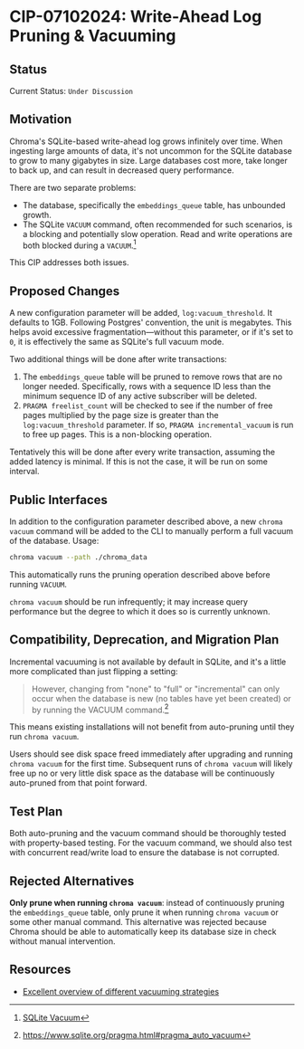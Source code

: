 # CIP-07102024: Write-Ahead Log Pruning & Vacuuming

## Status

Current Status: `Under Discussion`

## Motivation

Chroma's SQLite-based write-ahead log grows infinitely over time. When ingesting large amounts of data, it's not uncommon for the SQLite database to grow to many gigabytes in size. Large databases cost more, take longer to back up, and can result in decreased query performance.

There are two separate problems:

- The database, specifically the `embeddings_queue` table, has unbounded growth.
- The SQLite `VACUUM` command, often recommended for such scenarios, is a blocking and potentially slow operation. Read and write operations are both blocked during a `VACUUM`.[^1]

This CIP addresses both issues.

## Proposed Changes

A new configuration parameter will be added, `log:vacuum_threshold`. It defaults to 1GB. Following Postgres' convention, the unit is megabytes. This helps avoid excessive fragmentation—without this parameter, or if it's set to `0`, it is effectively the same as SQLite's full vacuum mode.

Two additional things will be done after write transactions:

1. The `embeddings_queue` table will be pruned to remove rows that are no longer needed. Specifically, rows with a sequence ID less than the minimum sequence ID of any active subscriber will be deleted.
2. `PRAGMA freelist_count` will be checked to see if the number of free pages multiplied by the page size is greater than the `log:vacuum_threshold` parameter. If so, `PRAGMA incremental_vacuum` is run to free up pages. This is a non-blocking operation.

Tentatively this will be done after every write transaction, assuming the added latency is minimal. If this is not the case, it will be run on some interval.

## Public Interfaces

In addition to the configuration parameter described above, a new `chroma vacuum` command will be added to the CLI to manually perform a full vacuum of the database. Usage:

```bash
chroma vacuum --path ./chroma_data
```

This automatically runs the pruning operation described above before running `VACUUM`.

`chroma vacuum` should be run infrequently; it may increase query performance but the degree to which it does so is currently unknown.

## Compatibility, Deprecation, and Migration Plan

Incremental vacuuming is not available by default in SQLite, and it's a little more complicated than just flipping a setting:

> However, changing from "none" to "full" or "incremental" can only occur when the database is new (no tables have yet been created) or by running the VACUUM command.[^2]

This means existing installations will not benefit from auto-pruning until they run `chroma vacuum`.

Users should see disk space freed immediately after upgrading and running `chroma vacuum` for the first time. Subsequent runs of `chroma vacuum` will likely free up no or very little disk space as the database will be continuously auto-pruned from that point forward.

## Test Plan

Both auto-pruning and the vacuum command should be thoroughly tested with property-based testing. For the vacuum command, we should also test with concurrent read/write load to ensure the database is not corrupted.

## Rejected Alternatives

**Only prune when running `chroma vacuum`**: instead of continuously pruning the `embeddings_queue` table, only prune it when running `chroma vacuum` or some other manual command. This alternative was rejected because Chroma should be able to automatically keep its database size in check without manual intervention.

## Resources

- [Excellent overview of different vacuuming strategies](https://blogs.gnome.org/jnelson/2015/01/06/sqlite-vacuum-and-auto_vacuum/)

[^1]: [SQLite Vacuum](https://sqlite.org/lang_vacuum.html)
[^2]: https://www.sqlite.org/pragma.html#pragma_auto_vacuum
